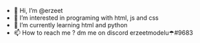 - 👋 Hi, I’m @erzeet
- 👀 I’m interested in programing with html, js and css
- 🌱 I’m currently learning html and python
- 📫 How to reach me ? dm me on discord erzeetmodelu☂#9683

<!---
erZeet22/erZeet22 is a ✨ special ✨ repository because its `README.md` (this file) appears on your GitHub profile.
You can click the Preview link to take a look at your changes.
--->
